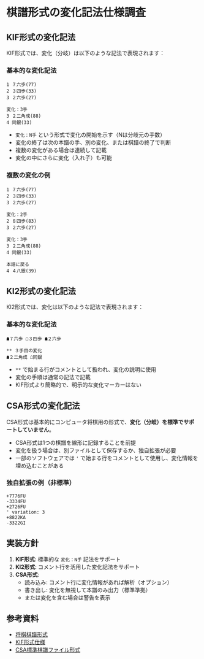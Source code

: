# 棋譜形式の変化記法仕様調査

## KIF形式の変化記法

KIF形式では、変化（分岐）は以下のような記法で表現されます：

### 基本的な変化記法
```
1 ７六歩(77)
2 ３四歩(33)
3 ２六歩(27)

変化：3手
3 ２二角成(88)
4 同銀(33)
```

- `変化：N手` という形式で変化の開始を示す（Nは分岐元の手数）
- 変化の終了は次の本譜の手、別の変化、または棋譜の終了で判断
- 複数の変化がある場合は連続して記載
- 変化の中にさらに変化（入れ子）も可能

### 複数の変化の例
```
1 ７六歩(77)
2 ３四歩(33)
3 ２六歩(27)

変化：2手
2 ８四歩(83)
3 ２六歩(27)

変化：3手
3 ２二角成(88)
4 同銀(33)

本譜に戻る
4 ４八銀(39)
```

## KI2形式の変化記法

KI2形式では、変化は以下のような記法で表現されます：

### 基本的な変化記法
```
☗７六歩 ☖３四歩 ☗２六歩

** ３手目の変化
☗２二角成 ☖同銀
```

- `**` で始まる行がコメントとして扱われ、変化の説明に使用
- 変化の手順は通常の記法で記載
- KIF形式より簡略的で、明示的な変化マーカーはない

## CSA形式の変化記法

CSA形式は基本的にコンピュータ将棋用の形式で、**変化（分岐）を標準でサポートしていません**。

- CSA形式は1つの棋譜を線形に記録することを前提
- 変化を扱う場合は、別ファイルとして保存するか、独自拡張が必要
- 一部のソフトウェアでは `'` で始まる行をコメントとして使用し、変化情報を埋め込むことがある

### 独自拡張の例（非標準）
```
+7776FU
-3334FU
+2726FU
' variation: 3
+8822KA
-3322GI
```

## 実装方針

1. **KIF形式**: 標準的な `変化：N手` 記法をサポート
2. **KI2形式**: コメント行を活用した変化記法をサポート
3. **CSA形式**: 
   - 読み込み: コメント行に変化情報があれば解析（オプション）
   - 書き出し: 変化を無視して本譜のみ出力（標準準拠）
   - または変化を含む場合は警告を表示

## 参考資料

- [将棋棋譜形式](https://www.shogi.or.jp/tsume_shogi/sfen/)
- [KIF形式仕様](http://kakinoki.o.oo7.jp/kif_format.html)
- [CSA標準棋譜ファイル形式](http://www.computer-shogi.org/protocol/record_v22.html)